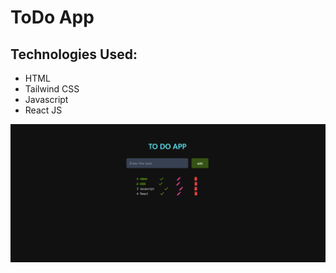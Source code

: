 # ToDo App
## Technologies Used:
- HTML
- Tailwind CSS
- Javascript
- React JS

![screenshot](./Screenshot1.png)